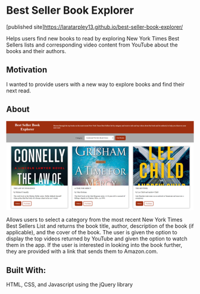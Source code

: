 # Best Seller Book Explorer
[published site]https://laratarpley13.github.io/best-seller-book-explorer/

Helps users find new books to read by exploring New York Times Best Sellers lists and corresponding video content from YouTube about the books and their authors.

## Motivation
I wanted to provide users with a new way to explore books and find their next read.

## About
![Alt text](https://github.com/laratarpley13/best-seller-book-explorer/blob/master/book-app-screen-shot.png)

Allows users to select a category from the most recent New York Times Best Sellers List and returns the book title, author, description of the book (if applicable), and the cover of the book.  The user is given the option to display the top videos returned by YouTube and given the option to watch them in the app. If the user is interested in looking into the book further, they are provided with a link that sends them to Amazon.com.

## Built With:
HTML, CSS, and Javascript using the jQuery library
